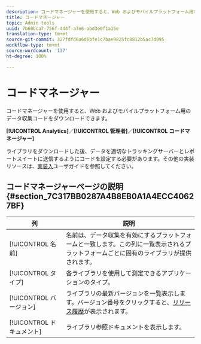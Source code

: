 ```yaml
---
description: コードマネージャーを使用すると、Web およびモバイルプラットフォーム用のデータ収集コードをダウンロードできます。
title: コードマネージャー
topic: Admin tools
uuid: 7b60bca7-756f-444f-a7e6-abd3e0f1a15e
translation-type: tm+mt
source-git-commit: 327fdfd6a6d6bfe1c7bae9825fc8812b5ac7d095
workflow-type: tm+mt
source-wordcount: '137'
ht-degree: 100%

---
```



# コードマネージャー

コードマネージャーを使用すると、Web およびモバイルプラットフォーム用のデータ収集コードをダウンロードできます。

**[!UICONTROL Analytics]**／**[!UICONTROL 管理者]**／**[!UICONTROL コードマネージャー]**

ライブラリをダウンロードした後、データを適切なトラッキングサーバーとレポートスイートに送信するようにコードを設定する必要があります。その他の実装リソースは、[実装入](/help/implement/home.md)ユーザガイドを参照してください。

## コードマネージャーページの説明 {#section_7C317BB0287A4B8EB0A1A4ECC40627BF}

| 列 | 説明 |
|--- |--- |
| [!UICONTROL 名前] | 名前は、データ収集を有効にするプラットフォームと一致します。この列に一覧表示されるプラットフォームごとに固有のライブラリが提供されます。 |
| [!UICONTROL タイプ] | 各ライブラリを使用して測定できるアプリケーションのタイプ。 |
| [!UICONTROL バージョン] | ライブラリの最新バージョンを一覧表示します。バージョン番号をクリックすると、[リリース履歴](https://docs.adobe.com/content/help/ja-JP/analytics/implementation/appmeasurement-updates.html)が表示されます。 |
| [!UICONTROL ドキュメント] | ライブラリ参照ドキュメントを表示します。 |
